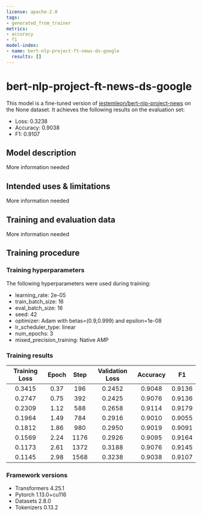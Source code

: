 ```yaml
---
license: apache-2.0
tags:
- generated_from_trainer
metrics:
- accuracy
- f1
model-index:
- name: bert-nlp-project-ft-news-ds-google
  results: []
---
```


<!-- This model card has been generated automatically according to the information the Trainer had access to. You
should probably proofread and complete it, then remove this comment. -->

# bert-nlp-project-ft-news-ds-google

This model is a fine-tuned version of [jestemleon/bert-nlp-project-news](https://huggingface.co/jestemleon/bert-nlp-project-news) on the None dataset.
It achieves the following results on the evaluation set:
- Loss: 0.3238
- Accuracy: 0.9038
- F1: 0.9107

## Model description

More information needed

## Intended uses & limitations

More information needed

## Training and evaluation data

More information needed

## Training procedure

### Training hyperparameters

The following hyperparameters were used during training:
- learning_rate: 2e-05
- train_batch_size: 16
- eval_batch_size: 16
- seed: 42
- optimizer: Adam with betas=(0.9,0.999) and epsilon=1e-08
- lr_scheduler_type: linear
- num_epochs: 3
- mixed_precision_training: Native AMP

### Training results

| Training Loss | Epoch | Step | Validation Loss | Accuracy | F1     |
|:-------------:|:-----:|:----:|:---------------:|:--------:|:------:|
| 0.3415        | 0.37  | 196  | 0.2452          | 0.9048   | 0.9136 |
| 0.2747        | 0.75  | 392  | 0.2425          | 0.9076   | 0.9136 |
| 0.2309        | 1.12  | 588  | 0.2658          | 0.9114   | 0.9179 |
| 0.1964        | 1.49  | 784  | 0.2916          | 0.9010   | 0.9055 |
| 0.1812        | 1.86  | 980  | 0.2950          | 0.9019   | 0.9091 |
| 0.1569        | 2.24  | 1176 | 0.2926          | 0.9095   | 0.9164 |
| 0.1173        | 2.61  | 1372 | 0.3188          | 0.9076   | 0.9145 |
| 0.1145        | 2.98  | 1568 | 0.3238          | 0.9038   | 0.9107 |


### Framework versions

- Transformers 4.25.1
- Pytorch 1.13.0+cu116
- Datasets 2.8.0
- Tokenizers 0.13.2
